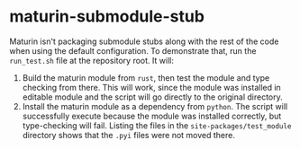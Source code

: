 # maturin-submodule-stub

Maturin isn't packaging submodule stubs along with the rest of the code when using 
the default configuration. To demonstrate that, run the `run_test.sh` file at the repository root.
It will:

1. Build the maturin module from `rust`, then test the module and type checking from there.
   This will work, since the module was installed in editable module and the script will go
   directly to the original directory.
2. Install the maturin module as a dependency from `python`. The script will successfully 
   execute because the module was installed correctly, but type-checking will fail. Listing
   the files in the `site-packages/test_module` directory shows that the `.pyi` files were
   not moved there.
